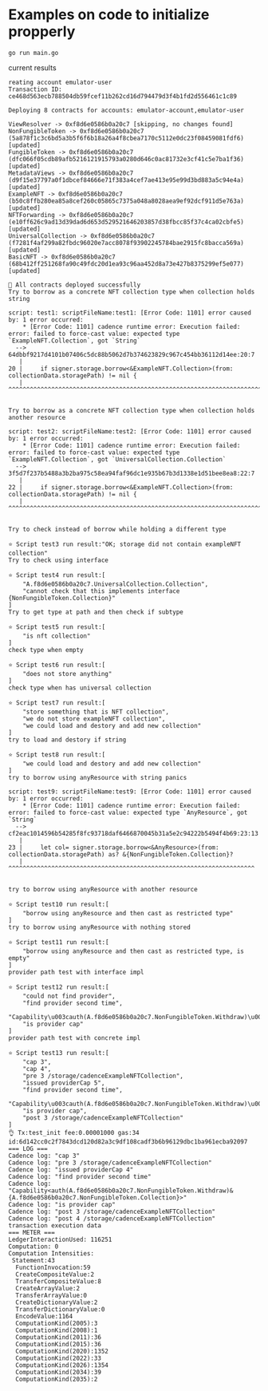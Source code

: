# Examples on code to initialize propperly

```go run main.go```


current results

```
reating account emulator-user
Transaction ID: ce468d563ecb788504db59fcef11b262cd16d794479d3f4b1fd2d556461c1c89

Deploying 8 contracts for accounts: emulator-account,emulator-user

ViewResolver -> 0xf8d6e0586b0a20c7 [skipping, no changes found]
NonFungibleToken -> 0xf8d6e0586b0a20c7 (5a878f1c3c6bd5a3b5f6f6b18a26a4f8cbea7170c5112e0dc23f08459081fdf6) [updated]
FungibleToken -> 0xf8d6e0586b0a20c7 (dfc066f05cdb89afb5216121915793a0280d646c0ac81732e3cf41c5e7ba1f36) [updated]
MetadataViews -> 0xf8d6e0586b0a20c7 (d9f15e37797a0f1dbcef84666e71f383a4cef7ae413e95e99d3bd883a5c94e4a) [updated]
ExampleNFT -> 0xf8d6e0586b0a20c7 (b50c8ffb280ea85a8cef260c05865c7375a048a8028aea9ef92dcf911d5e763a) [updated]
NFTForwarding -> 0xf8d6e0586b0a20c7 (e10ff626c9ad13d39dad6d653d529521646203857d38fbcc85f37c4ca02cbfe5) [updated]
UniversalCollection -> 0xf8d6e0586b0a20c7 (f7281f4af299a82fbdc96020e7acc8078f93902245784bae2915fc8bacca569a) [updated]
BasicNFT -> 0xf8d6e0586b0a20c7 (68b412ff251268fa90c49fdc20d1ea93c96aa452d8a73e427b8375299ef5e077) [updated]

🎉 All contracts deployed successfully
Try to borrow as a concrete NFT collection type when collection holds string

script: test1: scriptFileName:test1: [Error Code: 1101] error caused by: 1 error occurred:
	* [Error Code: 1101] cadence runtime error: Execution failed:
error: failed to force-cast value: expected type `ExampleNFT.Collection`, got `String`
  --> 64dbbf9217d4101b07406c5dc88b5062d7b374623829c967c454bb36112d14ee:20:7
   |
20 |     if signer.storage.borrow<&ExampleNFT.Collection>(from: collectionData.storagePath) != nil {
   |        ^^^^^^^^^^^^^^^^^^^^^^^^^^^^^^^^^^^^^^^^^^^^^^^^^^^^^^^^^^^^^^^^^^^^^^^^^^^^^^^


Try to borrow as a concrete NFT collection type when collection holds another resource

script: test2: scriptFileName:test2: [Error Code: 1101] error caused by: 1 error occurred:
	* [Error Code: 1101] cadence runtime error: Execution failed:
error: failed to force-cast value: expected type `ExampleNFT.Collection`, got `UniversalCollection.Collection`
  --> 3f5d7f237b5488a3b2ba975c58ea94faf96dc1e935b67b3d1338e1d51bee8ea8:22:7
   |
22 |     if signer.storage.borrow<&ExampleNFT.Collection>(from: collectionData.storagePath) != nil {
   |        ^^^^^^^^^^^^^^^^^^^^^^^^^^^^^^^^^^^^^^^^^^^^^^^^^^^^^^^^^^^^^^^^^^^^^^^^^^^^^^^


Try to check instead of borrow while holding a different type

⭐ Script test3 run result:"OK; storage did not contain exampleNFT collection"
Try to check using interface

⭐ Script test4 run result:[
    "A.f8d6e0586b0a20c7.UniversalCollection.Collection",
    "cannot check that this implements interface {NonFungibleToken.Collection}"
]
Try to get type at path and then check if subtype

⭐ Script test5 run result:[
    "is nft collection"
]
check type when empty

⭐ Script test6 run result:[
    "does not store anything"
]
check type when has universal collection

⭐ Script test7 run result:[
    "store something that is NFT collection",
    "we do not store exampleNFT collection",
    "we could load and destory and add new collection"
]
try to load and destory if string

⭐ Script test8 run result:[
    "we could load and destory and add new collection"
]
try to borrow using anyResource with string panics

script: test9: scriptFileName:test9: [Error Code: 1101] error caused by: 1 error occurred:
	* [Error Code: 1101] cadence runtime error: Execution failed:
error: failed to force-cast value: expected type `AnyResource`, got `String`
  --> cf2eac1014596b54285f8fc93718daf6466870045b31a5e2c94222b5494f4b69:23:13
   |
23 |     let col= signer.storage.borrow<&AnyResource>(from: collectionData.storagePath) as? &{NonFungibleToken.Collection}?
   |              ^^^^^^^^^^^^^^^^^^^^^^^^^^^^^^^^^^^^^^^^^^^^^^^^^^^^^^^^^^^^^^^^^^^^^


try to borrow using anyResource with another resource

⭐ Script test10 run result:[
    "borrow using anyResource and then cast as restricted type"
]
try to borrow using anyResource with nothing stored

⭐ Script test11 run result:[
    "borrow using anyResource and then cast as restricted type, is empty"
]
provider path test with interface impl

⭐ Script test12 run result:[
    "could not find provider",
    "find provider second time",
    "Capability\u003cauth(A.f8d6e0586b0a20c7.NonFungibleToken.Withdraw)\u0026{A.f8d6e0586b0a20c7.NonFungibleToken.Collection}\u003e",
    "is provider cap"
]
provider path test with concrete impl

⭐ Script test13 run result:[
    "cap 3",
    "cap 4",
    "pre 3 /storage/cadenceExampleNFTCollection",
    "issued providerCap 5",
    "find provider second time",
    "Capability\u003cauth(A.f8d6e0586b0a20c7.NonFungibleToken.Withdraw)\u0026{A.f8d6e0586b0a20c7.NonFungibleToken.Collection}\u003e",
    "is provider cap",
    "post 3 /storage/cadenceExampleNFTCollection"
]
👌 Tx:test_init fee:0.00001000 gas:34 id:6d142cc0c2f7843dcd120d82a3c9df108cadf3b6b96129dbc1ba961ecba92097
=== LOG ===
Cadence log: "cap 3"
Cadence log: "pre 3 /storage/cadenceExampleNFTCollection"
Cadence log: "issued providerCap 4"
Cadence log: "find provider second time"
Cadence log: "Capability<auth(A.f8d6e0586b0a20c7.NonFungibleToken.Withdraw)&{A.f8d6e0586b0a20c7.NonFungibleToken.Collection}>"
Cadence log: "is provider cap"
Cadence log: "post 3 /storage/cadenceExampleNFTCollection"
Cadence log: "post 4 /storage/cadenceExampleNFTCollection"
transaction execution data
=== METER ===
LedgerInteractionUsed: 116251
Computation: 0
Computation Intensities:
 Statement:43
  FunctionInvocation:59
  CreateCompositeValue:2
  TransferCompositeValue:8
  CreateArrayValue:2
  TransferArrayValue:0
  CreateDictionaryValue:2
  TransferDictionaryValue:0
  EncodeValue:1164
  ComputationKind(2005):3
  ComputationKind(2008):1
  ComputationKind(2011):36
  ComputationKind(2015):36
  ComputationKind(2020):1352
  ComputationKind(2022):33
  ComputationKind(2026):1354
  ComputationKind(2034):39
  ComputationKind(2035):2
```


